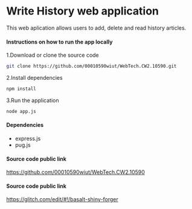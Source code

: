 # Write History web application

This web aplication allows users to add, delete and read history articles.

#### Instructions on how to run the app locally

1.Download or clone the source code

```bash
git clone https://github.com/00010590wiut/WebTech.CW2.10590.git
```

2.Install dependencies

```bash
npm install
```

3.Run the application

```bash
node app.js
```

#### Dependencies

- express.js
- pug.js

#### Source code public link

https://github.com/00010590wiut/WebTech.CW2.10590

#### Source code public link

https://glitch.com/edit/#!/basalt-shiny-forger
